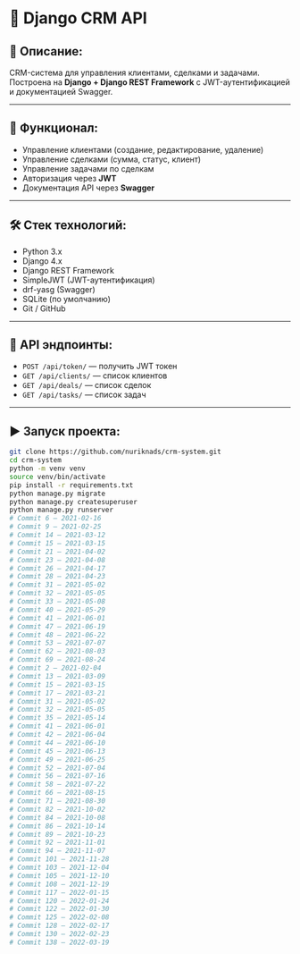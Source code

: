 # 🏢 Django CRM API

## 📌 Описание:
CRM-система для управления клиентами, сделками и задачами. Построена на **Django + Django REST Framework** с JWT-аутентификацией и документацией Swagger.

---

## 🚀 Функционал:
- Управление клиентами (создание, редактирование, удаление)
- Управление сделками (сумма, статус, клиент)
- Управление задачами по сделкам
- Авторизация через **JWT**
- Документация API через **Swagger**

---

## 🛠 Стек технологий:
- Python 3.x
- Django 4.x
- Django REST Framework
- SimpleJWT (JWT-аутентификация)
- drf-yasg (Swagger)
- SQLite (по умолчанию)
- Git / GitHub

---

## 🔗 API эндпоинты:
- `POST /api/token/` — получить JWT токен
- `GET /api/clients/` — список клиентов
- `GET /api/deals/` — список сделок
- `GET /api/tasks/` — список задач

---

## ▶ Запуск проекта:
```bash
git clone https://github.com/nuriknads/crm-system.git
cd crm-system
python -m venv venv
source venv/bin/activate  
pip install -r requirements.txt
python manage.py migrate
python manage.py createsuperuser
python manage.py runserver
# Commit 6 — 2021-02-16
# Commit 9 — 2021-02-25
# Commit 14 — 2021-03-12
# Commit 15 — 2021-03-15
# Commit 21 — 2021-04-02
# Commit 23 — 2021-04-08
# Commit 26 — 2021-04-17
# Commit 28 — 2021-04-23
# Commit 31 — 2021-05-02
# Commit 32 — 2021-05-05
# Commit 33 — 2021-05-08
# Commit 40 — 2021-05-29
# Commit 41 — 2021-06-01
# Commit 47 — 2021-06-19
# Commit 48 — 2021-06-22
# Commit 53 — 2021-07-07
# Commit 62 — 2021-08-03
# Commit 69 — 2021-08-24
# Commit 2 — 2021-02-04
# Commit 13 — 2021-03-09
# Commit 15 — 2021-03-15
# Commit 17 — 2021-03-21
# Commit 31 — 2021-05-02
# Commit 32 — 2021-05-05
# Commit 35 — 2021-05-14
# Commit 41 — 2021-06-01
# Commit 42 — 2021-06-04
# Commit 44 — 2021-06-10
# Commit 45 — 2021-06-13
# Commit 49 — 2021-06-25
# Commit 52 — 2021-07-04
# Commit 56 — 2021-07-16
# Commit 58 — 2021-07-22
# Commit 66 — 2021-08-15
# Commit 71 — 2021-08-30
# Commit 82 — 2021-10-02
# Commit 84 — 2021-10-08
# Commit 86 — 2021-10-14
# Commit 89 — 2021-10-23
# Commit 92 — 2021-11-01
# Commit 94 — 2021-11-07
# Commit 101 — 2021-11-28
# Commit 103 — 2021-12-04
# Commit 105 — 2021-12-10
# Commit 108 — 2021-12-19
# Commit 117 — 2022-01-15
# Commit 120 — 2022-01-24
# Commit 122 — 2022-01-30
# Commit 125 — 2022-02-08
# Commit 128 — 2022-02-17
# Commit 130 — 2022-02-23
# Commit 138 — 2022-03-19
